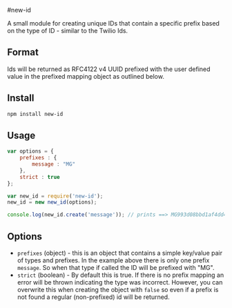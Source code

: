 #new-id

A small module for creating unique IDs that contain a specific prefix based on the type of ID - similar to the Twilio Ids.

## Format
Ids will be returned as RFC4122 v4 UUID prefixed with the user defined value in the prefixed mapping object as outlined below.

## Install

``` bash
npm install new-id
```

## Usage

``` javascript
var options = {
    prefixes : {
        message : "MG"
    },
    strict : true
};

var new_id = require('new-id');
new_id = new new_id(options);

console.log(new_id.create('message')); // prints ==> MG993d08bbd1af4dd49dfb47eb247eb0fd
```

## Options

* ```prefixes``` (object) - this is an object that contains a simple key/value pair of types and prefixes.  In the example above there is only one prefix ```message```.  So when that type if called the ID will be prefixed with "MG".
* ```strict``` (boolean) - By default this is true.  If there is no prefix mapping an error will be thrown indicating the type was incorrect.  However, you can overwrite this when creating the object with ```false``` so even if a prefix is not found a regular (non-prefixed) id will be returned.
